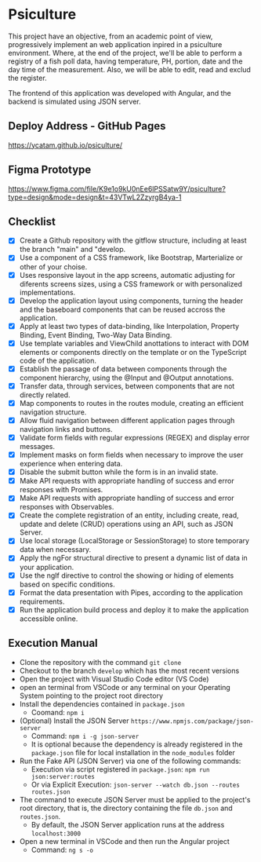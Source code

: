 # Psiculture

This project have an objective, from an academic point of view, progressively implement an web application inpired in a psiculture environment. Where, at the end of the project, we'll be able to perform a registry of a fish poll data, having temperature, PH, portion, date and the day time of the measurement. Also, we will be able to edit, read and exclud the register.

The frontend of this application was developed with Angular, and the backend is simulated using JSON server.

## Deploy Address - GitHub Pages

https://ycatam.github.io/psiculture/

## Figma Prototype

https://www.figma.com/file/K9e1o9kU0nEe6lPSSatw9Y/psiculture?type=design&mode=design&t=43VTwL2ZzyrgB4ya-1

## Checklist

- [x] Create a Github repository with the gitflow structure, including at least the branch "main" and "develop.
- [x] Use a component of a CSS framework, like Bootstrap, Marterialize or other of your choise.
- [x] Uses responsive layout in the app screens, automatic adjusting for diferents screens sizes, using a CSS framework or with personalized implementations.
- [x] Develop the application layout using components, turning the header and the baseboard components that can be reused accross the application.
- [x] Apply at least two types of data-binding, like Interpolation, Property Binding, Event Binding, Two-Way Data Binding. 
- [x] Use template variables and ViewChild anottations to interact with DOM elements or components directly on the template or on the TypeScript code of the application.
- [x] Establish the passage of data between components through the component hierarchy, using the @Input and @Output annotations.
- [x] Transfer data, through services, between components that are not directly related.
- [x] Map components to routes in the routes module, creating an efficient navigation structure.
- [x] Allow fluid navigation between different application pages through navigation links and buttons.
- [x] Validate form fields with regular expressions (REGEX) and display error messages.
- [x] Implement masks on form fields when necessary to improve the user experience when entering data.
- [x] Disable the submit button while the form is in an invalid state.
- [x] Make API requests with appropriate handling of success and error responses with Promises.
- [x] Make API requests with appropriate handling of success and error responses with Observables.
- [x] Create the complete registration of an entity, including create, read, update and delete (CRUD) operations using an API, such as JSON Server.
- [x] Use local storage (LocalStorage or SessionStorage) to store temporary data when necessary.
- [x] Apply the ngFor structural directive to present a dynamic list of data in your application.
- [x] Use the ngIf directive to control the showing or hiding of elements based on specific conditions.
- [x] Format the data presentation with Pipes, according to the application requirements.
- [x] Run the application build process and deploy it to make the application accessible online.

## Execution Manual
- Clone the repository with the command `git clone`
- Checkout to the branch `develop` which has the most recent versions
- Open the project with Visual Studio Code editor (VS Code)
- open an terminal from VSCode or any terminal on your Operating System pointing to the project root directory
- Install the dependencies contained in `package.json`
  - Coomand: `npm i`
- (Optional) Install the JSON Server `https://www.npmjs.com/package/json-server`
  - Command: `npm i -g json-server` 
  - It is optional because the dependency is already registered in the `package.json` file for local installation in the `node_modules` folder
- Run the Fake API (JSON Server) via one of the following commands: 
  - Execution via script registered in `package.json`: `npm run json:server:routes` 
  - Or via Explicit Execution: `json-server --watch db.json --routes routes.json`
- The command to execute JSON Server must be applied to the project's root directory, that is, the directory containing the file `db.json` and `routes.json`.
  - By default, the JSON Server application runs at the address `localhost:3000`    
- Open a new terminal in VSCode and then run the Angular project
  - Command: `ng s -o`